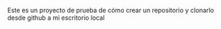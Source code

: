 Este es un proyecto de prueba de cómo crear un repositorio y clonarlo desde github a mi escritorio local